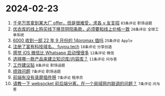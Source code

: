 # 2024-02-23

1. [千辛万苦拿到某大厂 offer，但是很难受，求各 v 友支招](https://www.v2ex.com/t/1017736) `83条评论` `职场话题`
1. [优衣库的线上购买线下换货阴阳条款，必须要和线上价格一致](https://www.v2ex.com/t/1017735) `28条评论` `全球工单系统`
1. [6000 收到一部 22 年 9 月份的 14promax 值吗](https://www.v2ex.com/t/1017741) `25条评论` `Apple`
1. [注册了富有科技域名， fuyou.tech](https://www.v2ex.com/t/1017722) `18条评论` `分享创造`
1. [感觉 iOS 微信比 Whatsapp 启动慢很多](https://www.v2ex.com/t/1017732) `12条评论` `微信`
1. [选择哪一款产品来建立知识库/内容库？](https://www.v2ex.com/t/1017729) `11条评论` `问与答`
1. [工作建议贴](https://www.v2ex.com/t/1017727) `8条评论` `职场话题`
1. [绩效问题](https://www.v2ex.com/t/1017757) `7条评论` `职场话题`
1. [前端有没有录屏插件呀](https://www.v2ex.com/t/1017742) `7条评论` `程序员`
1. [请教一下 websocket 前后端分离，在一个局域网内联调的问题？](https://www.v2ex.com/t/1017738) `7条评论` `问与答`
